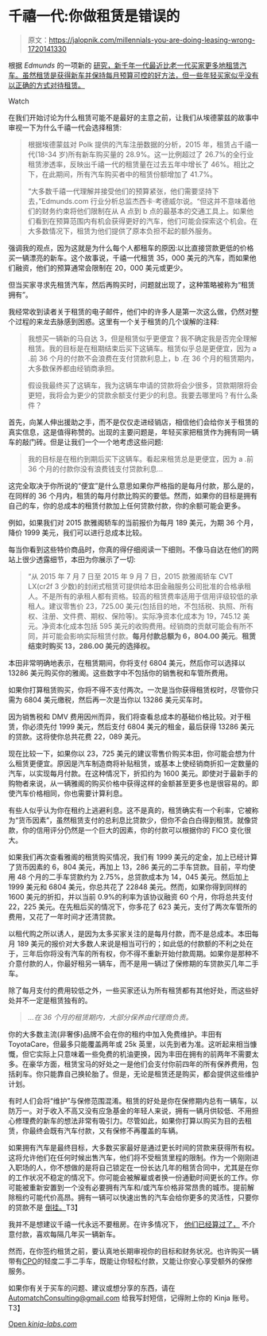 # 千禧一代:你做租赁是错误的

> 原文：<https://jalopnik.com/millennials-you-are-doing-leasing-wrong-1720141330>

根据 *Edmunds* 的一项新的 [研究，新千年一代最近比老一代买家更多地租赁汽车。虽然租赁是获得新车并保持每月预算可控的好方法，但一些年轻买家似乎没有以正确的方式对待租赁。](http://www.edmunds.com/about/press/millennials-more-likely-to-lease-vehicles-than-older-americans-reports-edmundscom.html)

Watch

在我们开始讨论为什么租赁可能不是最好的主意之前，让我们从埃德蒙兹的故事中审视一下为什么千禧一代会选择租赁:

> 根据埃德蒙兹对 Polk 提供的汽车注册数据的分析，2015 年，租赁占千禧一代(18-34 岁)所有新车购买量的 28.9%。这一比例超过了 26.7%的全行业租赁渗透率，反映出千禧一代的租赁量在过去五年中增长了 46%。相比之下，在此期间，所有汽车购买者中的租赁份额增加了 41.7%。
> 
> “大多数千禧一代理解并接受他们的预算紧张，他们需要坚持下去，”Edmunds.com 行业分析总监杰西卡·考德威尔说。“但这并不意味着他们的财务约束将他们限制在从 A 点到 b 点的最基本的交通工具上。如果他们看到在预算范围内有机会获得更好的汽车，他们可能会探索这个机会。在大多数情况下，租赁为他们提供了原本负担不起的额外服务。

强调我的观点，因为这就是为什么每个人都租车的原因:以比直接贷款更低的价格买一辆漂亮的新车。这个故事说，千禧一代租赁 35，000 美元的汽车，而如果他们融资，他们的预算通常会限制在 20，000 美元或更少。

但当买家寻求先租赁汽车，然后再购买时，问题就出现了，这种策略被称为“租赁拥有”。

我经常收到读者关于租赁的电子邮件，他们中的许多人是第一次这么做，仍然对整个过程的来龙去脉感到困惑。这里有一个关于租赁的几个误解的注释:

> 我想买一辆新的马自达 3，但是租赁似乎更便宜？我不确定我是否完全理解租赁。我的目标是在租期结束后买下这辆车。租赁似乎总是更便宜，因为 a .前 36 个月的付款不会浪费在支付贷款利息上，b .在 36 个月的租赁期内，大多数保养都由经销商承担。
> 
> 假设我最终买了这辆车，我为这辆车申请的贷款将会少很多，贷款期限将会更短，我将会为更少的贷款余额支付更少的利息。我要去哪里吗？有什么条件？

首先，向某人伸出援助之手，而不是仅仅走进经销店，相信他们会给你关于租赁的真实信息，这是值得称赞的。出现的主要问题是，年轻买家把租赁作为拥有同一辆车的敲门砖。但是让我们一个一个地考虑这些问题:

> 我的目标是在租约到期后买下这辆车。看起来租赁总是更便宜，因为 a .前 36 个月的付款你没有浪费钱支付贷款利息...

这完全取决于你所说的“便宜”是什么意思如果你严格指的是每月付款，那么是的，在同样的 36 个月内，租赁的每月付款比购买的要低。然而，如果你的目标是拥有自己的车，你的总成本的租赁付款加上任何贷款付款，你的余额可能会更多。

例如，如果我们对 2015 款雅阁轿车的当前报价为每月 189 美元，为期 36 个月，降价 1999 美元，我们可以进行总成本比较。

每当你看到这些特价商品时，你真的得仔细阅读一下细则。不像马自达在他们的网站上很少透露细节，本田为你展示了一切:

> “从 2015 年 7 月 7 日至 2015 年 9 月 7 日，2015 款雅阁轿车 CVT LX(cr2f 3 少数)的封闭式租赁可提供给本田金融服务公司批准的合格承租人。不是所有的承租人都有资格。较高的租赁费率适用于信用评级较低的承租人。建议零售价 23，725.00 美元(包括目的地，不包括税、执照、所有权、注册、文件费、期权、保险等)。实际净资本化成本为 19，745.12 美元。净资本化成本包括 595 美元的收购费用。经销商的贡献可能会有所不同，并可能会影响实际租赁付款。**每月付款总额为 6，804.00 美元**。**租赁结束时购买 13，286.00 美元的选择权。**

本田非常明确地表示，在租赁期间，你将支付 6804 美元，然后你可以选择以 13286 美元购买你的雅阁。这些数字中不包括你的销售税和车管所费用。

如果你打算租赁购买，你将不得不支付两次。一次是当你获得租赁权时，尽管你只需为 6804 美元缴税，然后再一次是当你以 13286 美元买车时。

因为销售税和 DMV 费用因州而异，我们将查看总成本的基础价格比较。对于租赁，你必须先付 1999 美元，然后支付 6804 美元的租金，最后获得 13286 美元的贷款。这将使你总共花费 22，089 美元。

现在比较一下，如果你以 23，725 美元的建议零售价购买本田，你可能会想为什么租赁更便宜。原因是汽车制造商将补贴租赁，或基本上使经销商折扣一定数量的汽车，以实现每月付款。在这种情况下，折扣约为 1600 美元。即使对于最新手的购物者来说，从一辆雅阁的购买价格中获得这样的金额甚至更多也是很容易的。即使汽车价格相同，你也需要计算利息。

有些人似乎认为你在租约上逃避利息。这不是真的，租赁确实有一个利率，它被称为“货币因素”，虽然租赁支付的总利息比贷款少，但你不会白白得到租赁。就像贷款，你的信用评分仍然是一个巨大的因素，你的付款可以根据你的 FICO 变化很大。

如果我们再次查看雅阁的租赁购买情况，我们有 1999 美元的定金，加上已经计算了货币因素的 6，804 美元，再加上 13，286 美元的二手车贷款。目前，平均使用 48 个月的二手车贷款约为 2.75%，总贷款成本为 14，045 美元。然后加上 1999 美元和 6804 美元，你总共花了 22848 美元。然而，如果你得到同样的 1600 美元的折扣，并以当前 0.9%的利率为该协议融资 60 个月，你将总共支付 22，225 美元。在先租后买的情况下，你多花了 623 美元，支付了两次车管所的费用，又花了一年时间才还清贷款。

以租代购之所以诱人，是因为太多买家关注的是每月付款，而不是总成本。本田每月 189 美元的报价对大多数人来说是相当可行的；如此低的付款额的不利之处在于，三年后你将没有汽车的所有权，你不得不重新开始付款周期。如果你是那种不介意付款的人，你最好租另一辆车，而不是用一辆过了保修期的车贷款买几年二手车。

除了每月支付的费用较低之外，一些买家还认为所有租赁都有其他好处，而这些好处并不一定是租赁独有的。

> *...在 36 个月的租赁期内，大部分保养由代理商负责。*

你的大多数主流(非奢侈)品牌不会在你的租约中加入免费维护。丰田有 ToyotaCare，但最多只能覆盖两年或 25k 英里，以先到者为准。这听起来相当慷慨，但它实际上只意味着一些免费的机油更换，因为丰田在拥有的前两年不需要太多。在豪华方面，租赁宝马的好处之一是他们会支付你前四年的所有保养费用，包括刹车。你只能靠自己换轮胎了。但是，无论是租赁还是购买，都会提供这些维护计划。

有时人们会将“维护”与保修范围混淆。租赁的好处是你在保修期内总有一辆车，以防万一。对于收入不高又没有应急基金的年轻人来说，拥有一辆月供较低、不用担心修理费的新车的想法非常有吸引力。尽管如此，如果你打算以购买为目的去租赁，你最终会既有汽车付款，又有保修不再覆盖的车辆。

如果拥有汽车是最终目标，大多数买家最好是通过更长时间的贷款来获得所有权。这将允许他们在任何时候出售汽车，他们将不受租赁里程的限制。作为一个刚刚进入职场的人，你不想做的是将自己锁定在一份长达几年的租赁合同中，尤其是在你的工作状况不稳定的情况下。你可能会被解雇或者换一份通勤时间更长的工作。你可能被重新安置到一个没有必要拥有汽车和/或汽车价格非常昂贵的城市。提前解除租约可能代价高昂。拥有一辆可以快速出售的汽车会给你更多的灵活性，只要你的贷款不是 [倒挂。](http://carbuying.jalopnik.com/how-do-i-buy-a-car-when-im-upside-down-on-my-current-lo-1638064679)T3】

我并不是想建议千禧一代永远不要租房。在许多情况下， [他们已经算过了，](http://carbuying.jalopnik.com/four-reasons-why-leasing-is-smarter-than-buying-1679962322) 不介意付款，喜欢每隔几年买一辆新车。

然而，在你签约租赁之前，要认真地长期审视你的目标和财务状况。也许购买一辆带有[CPO](http://carbuying.jalopnik.com/what-is-a-certified-pre-owned-car-1595837186)的轻度二手二手车，既能让你轻松付款，又能让你安心享受额外的保修服务。

如果你有关于买车的问题、建议或想分享的东西，请在 AutomatchConsulting@gmail.com 给我写封短信，记得附上你的 Kinja 账号。T3】

[Open *kinja-labs.com*](http://kinja-labs.com/related-widget/?posts=1595840167,1684896900,1631496561&title=Recommended%20stories)